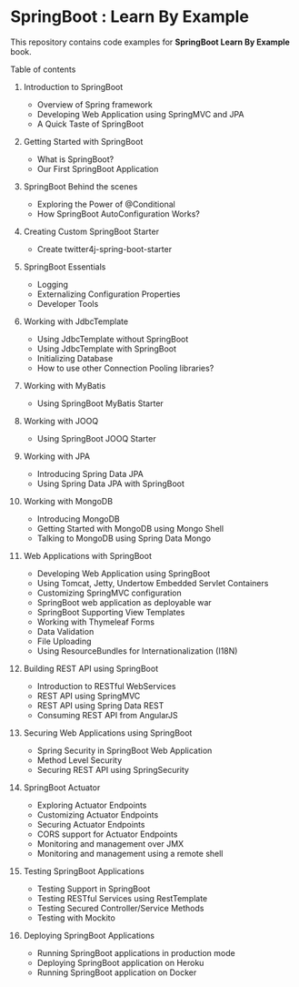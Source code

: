 SpringBoot : Learn By Example
===========================

This repository contains code examples for **SpringBoot Learn By Example** book.

Table of contents

1. Introduction to SpringBoot
	* Overview of Spring framework
	* Developing Web Application using SpringMVC and JPA
	* A Quick Taste of SpringBoot

2. Getting Started with SpringBoot
	* What is SpringBoot?
	* Our First SpringBoot Application
	
3. SpringBoot Behind the scenes
	* Exploring the Power of @Conditional
	* How SpringBoot AutoConfiguration Works?
	
4. Creating Custom SpringBoot Starter
	* Create twitter4j-spring-boot-starter

5. SpringBoot Essentials	
	* Logging
	* Externalizing Configuration Properties
	* Developer Tools
	
6. Working with JdbcTemplate
	* Using JdbcTemplate without SpringBoot
	* Using JdbcTemplate with SpringBoot
	* Initializing Database
	* How to use other Connection Pooling libraries?

7. Working with MyBatis
	* Using SpringBoot MyBatis Starter

8. Working with JOOQ
	* Using SpringBoot JOOQ Starter

9. Working with JPA
	* Introducing Spring Data JPA
	* Using Spring Data JPA with SpringBoot

10. Working with MongoDB
	* Introducing MongoDB
	* Getting Started with MongoDB using Mongo Shell
	* Talking to MongoDB using Spring Data Mongo

11. Web Applications with SpringBoot
	* Developing Web Application using SpringBoot
	* Using Tomcat, Jetty, Undertow Embedded Servlet Containers
	* Customizing SpringMVC configuration
	* SpringBoot web application as deployable war
	* SpringBoot Supporting View Templates
	* Working with Thymeleaf Forms
	* Data Validation
	* File Uploading
	* Using ResourceBundles for Internationalization (I18N)	
	
12. Building REST API using SpringBoot
	* Introduction to RESTful WebServices
	* REST API using SpringMVC
	* REST API using Spring Data REST
	* Consuming REST API from AngularJS

13. Securing Web Applications using SpringBoot
	* Spring Security in SpringBoot Web Application
	* Method Level Security
	* Securing REST API using SpringSecurity	
	
14. SpringBoot Actuator
	* Exploring Actuator Endpoints
	* Customizing Actuator Endpoints
	* Securing Actuator Endpoints
	* CORS support for Actuator Endpoints
	* Monitoring and management over JMX
	* Monitoring and management using a remote shell
	
15. Testing SpringBoot Applications
	* Testing Support in SpringBoot
	* Testing RESTful Services using RestTemplate
	* Testing Secured Controller/Service Methods
	* Testing with Mockito

16. Deploying SpringBoot Applications
    * Running SpringBoot applications in production mode
    * Deploying SpringBoot application on Heroku
    * Running SpringBoot application on Docker